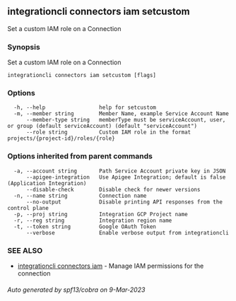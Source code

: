 ## integrationcli connectors iam setcustom

Set a custom IAM role on a Connection

### Synopsis

Set a custom IAM role on a Connection

```
integrationcli connectors iam setcustom [flags]
```

### Options

```
  -h, --help                 help for setcustom
  -m, --member string        Member Name, example Service Account Name
      --member-type string   memberType must be serviceAccount, user, or group (default serviceAccount) (default "serviceAccount")
      --role string          Custom IAM role in the format projects/{project-id}/roles/{role}
```

### Options inherited from parent commands

```
  -a, --account string       Path Service Account private key in JSON
      --apigee-integration   Use Apigee Integration; default is false (Application Integration)
      --disable-check        Disable check for newer versions
  -n, --name string          Connection name
      --no-output            Disable printing API responses from the control plane
  -p, --proj string          Integration GCP Project name
  -r, --reg string           Integration region name
  -t, --token string         Google OAuth Token
      --verbose              Enable verbose output from integrationcli
```

### SEE ALSO

* [integrationcli connectors iam](integrationcli_connectors_iam.md)	 - Manage IAM permissions for the connection

###### Auto generated by spf13/cobra on 9-Mar-2023
